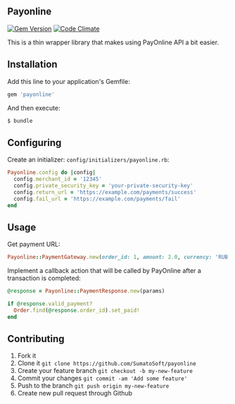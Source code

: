 ## Payonline

[![Gem Version](https://badge.fury.io/rb/payonline.svg)](http://badge.fury.io/rb/payonline) [![Code Climate](https://codeclimate.com/github/yuri-zubov/payonline/badges/gpa.svg)](https://codeclimate.com/github/yuri-zubov/payonline)

This is a thin wrapper library that makes using PayOnline API a bit easier.

## Installation

Add this line to your application's Gemfile:

```ruby
gem 'payonline'
```

And then execute:

```sh
$ bundle
```

## Configuring

Create an initializer: `config/initializers/payonline.rb`:

```ruby
Payonline.config do |config|
  config.merchant_id = '12345'
  config.private_security_key = 'your-private-security-key'
  config.return_url = 'https://example.com/payments/success'
  config.fail_url = 'https://example.com/payments/fail'
end
```

## Usage

Get payment URL:

```ruby
Payonline::PaymentGateway.new(order_id: 1, amount: 2.0, currency: 'RUB').payment_url
```

Implement a callback action that will be called by PayOnline after a transaction is completed:

```ruby
@response = Payonline::PaymentResponse.new(params)

if @response.valid_payment?
  Order.find(@response.order_id).set_paid!
end
```

## Contributing

1. Fork it
2. Clone it `git clone https://github.com/SumatoSoft/payonline`
3. Create your feature branch `git checkout -b my-new-feature`
4. Commit your changes `git commit -am 'Add some feature'`
5. Push to the branch `git push origin my-new-feature`
6. Create new pull request through Github
